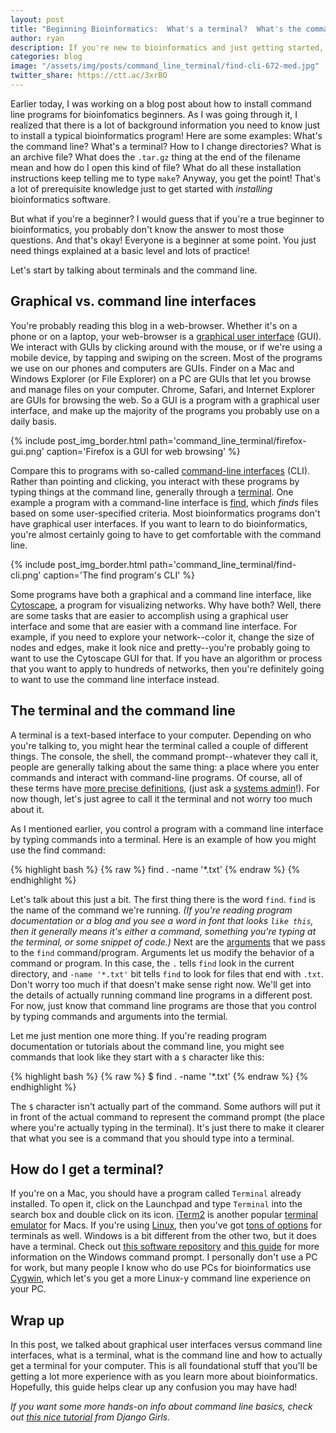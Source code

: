 ```yaml
---
layout: post
title: "Beginning Bioinformatics:  What's a terminal?  What's the command line?"
author: ryan
description: If you're new to bioinformatics and just getting started, you're going to need to learn a lot of background info before you can really get started analyzing your data.  In this post, we go back to the basics talking about terminals and the command line.
categories: blog
image: "/assets/img/posts/command_line_terminal/find-cli-672-med.jpg"
twitter_share: https://ctt.ac/3xrBO
---
```


Earlier today, I was working on a blog post about how to install command line programs for bioinfomatics beginners.  As I was going through it, I realized that there is a lot of background information you need to know just to install a typical bioinformatics program!  Here are some examples:   What's the command line?  What's a terminal?  How to I change directories?  What is an archive file?  What does the `.tar.gz` thing at the end of the filename mean and how do I open this kind of file?  What do all these installation instructions keep telling me to type `make`?  Anyway, you get the point!  That's a lot of prerequisite knowledge just to get started with *installing* bioinformatics software.

But what if you're a beginner?  I would guess that if you're a true beginner to bioinformatics, you probably don't know the answer to most those questions.  And that's okay!  Everyone is a beginner at some point.  You just need things explained at a basic level and lots of practice!

Let's start by talking about terminals and the command line.

## Graphical vs. command line interfaces

You're probably reading this blog in a web-browser.  Whether it's on a phone or on a laptop, your web-browser is a [graphical user interface](https://en.wikipedia.org/wiki/Graphical_user_interface) (GUI).  We interact with GUIs by clicking around with the mouse, or if we're using a mobile device, by tapping and swiping on the screen.  Most of the programs we use on our phones and computers are GUIs.  Finder on a Mac and Windows Explorer (or File Explorer) on a PC are GUIs that let you browse and manage files on your computer.  Chrome, Safari, and Internet Explorer are GUIs for browsing the web.  So a GUI is a program with a graphical user interface, and make up the majority of the programs you probably use on a daily basis.

{% include post_img_border.html path='command_line_terminal/firefox-gui.png' caption='Firefox is a GUI for web browsing' %}

Compare this to programs with so-called [command-line interfaces](https://en.wikipedia.org/wiki/Command-line_interface) (CLI).  Rather than pointing and clicking, you interact with these programs by typing things at the command line, generally through a [terminal](https://askubuntu.com/questions/38162/what-is-a-terminal-and-how-do-i-open-and-use-it).  One example a program with a command-line interface is [find](https://en.wikipedia.org/wiki/Find_(Unix)), which *find*s files based on some user-specified criteria.  Most bioinformatics programs don't have graphical user interfaces.  If you want to learn to do bioinformatics, you're almost certainly going to have to get comfortable with the command line.

{% include post_img_border.html path='command_line_terminal/find-cli.png' caption='The find program\'s CLI' %}

Some programs have both a graphical and a command line interface, like [Cytoscape](https://manual.cytoscape.org/en/3.5.0/Programmatic_Access_to_Cytoscape_Features_Scripting.html), a program for visualizing networks.  Why have both?  Well, there are some tasks that are easier to accomplish using a graphical user interface and some that are easier with a command line interface.  For example, if you need to explore your network--color it, change the size of nodes and edges, make it look nice and pretty--you're probably going to want to use the Cytoscape GUI for that.  If you have an algorithm or process that you want to apply to hundreds of networks, then you're definitely going to want to use the command line interface instead.

## The terminal and the command line

A terminal is a text-based interface to your computer.  Depending on who you're talking to, you might hear the terminal called a couple of different things.  The console, the shell, the command prompt--whatever they call it, people are generally talking about the same thing:  a place where you enter commands and interact with command-line programs.  Of course, all of these terms have [more precise definitions](https://askubuntu.com/questions/506510/what-is-the-difference-between-terminal-console-shell-and-command-line), (just ask a [systems admin](https://en.wikipedia.org/wiki/System_administrator)!).  For now though, let's just agree to call it the terminal and not worry too much about it.

As I mentioned earlier, you control a program with a command line interface by typing commands into a terminal.  Here is an example of how you might use the find command:

{% highlight bash %}
{% raw %}
find . -name '*.txt'
{% endraw %}
{% endhighlight %}

Let's talk about this just a bit.  The first thing there is the word `find`.  `find` is the name of the command we're running.  *(If you're reading program documentation or a blog and you see a word in font that looks `like this`, then it generally means it's either a command, something you're typing at the terminal, or some snippet of code.)*  Next are the [arguments](https://www.computerhope.com/jargon/a/argument.htm) that we pass to the `find` command/program.  Arguments let us modify the behavior of a command or program.  In this case, the `.` tells `find` look in the current directory, and `-name '*.txt'` bit tells `find` to look for files that end with `.txt`.  Don't worry too much if that doesn't make sense right now.  We'll get into the details of actually running command line programs in a different post.  For now, just know that command line programs are those that you control by typing commands and arguments into the termial.

Let me just mention one more thing.  If you're reading program documentation or tutorials about the command line, you might see commands that look like they start with a `$` character like this:

{% highlight bash %}
{% raw %}
$ find . -name '*.txt'
{% endraw %}
{% endhighlight %}

The `$` character isn't actually part of the command.  Some authors will put it in front of the actual command to represent the command prompt (the place where you're actually typing in the terminal).  It's just there to make it clearer that what you see is a command that you should type into a terminal.

## How do I get a terminal?

If you're on a Mac, you should have a program called `Terminal` already installed.  To open it, click on the Launchpad and type `Terminal` into the search box and double click on its icon.  [iTerm2](https://iterm2.com) is another popular [terminal emulator](https://en.wikipedia.org/wiki/Terminal_emulator) for Macs.  If you're using [Linux](https://opensource.com/resources/linux), then you've got [tons of options](https://www.tecmint.com/linux-terminal-emulators/) for terminals as well.  Windows is a bit different from the other two, but it does have a terminal.  Check out [this software repository](https://github.com/microsoft/terminal) and [this guide](https://www.lifewire.com/command-prompt-2625840) for more information on the Windows command prompt.  I personally don't use a PC for work, but many people I know who do use PCs for bioinformatics use [Cygwin](https://www.cygwin.com), which let's you get a more Linux-y command line experience on your PC.

## Wrap up

In this post, we talked about graphical user interfaces versus command line interfaces, what is a terminal, what is the command line and how to actually get a terminal for your computer.  This is all foundational stuff that you'll be getting a lot more experience with as you learn more about bioinformatics.  Hopefully, this guide helps clear up any confusion you may have had!

*If you want some more hands-on info about command line basics, check out [this nice tutorial](https://tutorial.djangogirls.org/en/intro_to_command_line/) from Django Girls.*
